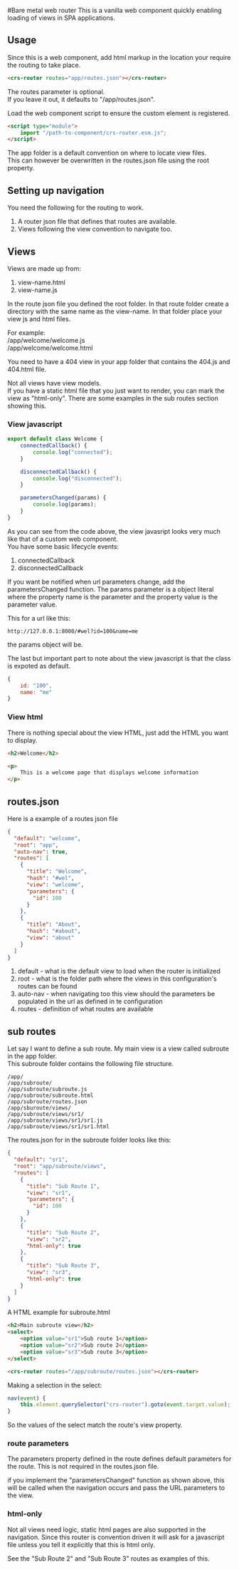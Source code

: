 #Bare metal web router
This is a vanilla web component quickly enabling loading of views in SPA applications.

## Usage
Since this is a web component, add html markup in the location your require the routing to take place.

```html
<crs-router routes="app/routes.json"></crs-router>
```

The routes parameter is optional.  
If you leave it out, it defaults to "/app/routes.json".

Load the web component script to ensure the custom element is registered.

```html
<script type="module">
    import "/path-to-component/crs-router.esm.js";
</script> 
```

The app folder is a default convention on where to locate view files.   
This can however be overwritten in the routes.json file using the root property.

## Setting up navigation

You need the following for the routing to work.

1. A router json file that defines that routes are available.
1. Views following the view convention to navigate too.

## Views

Views are made up from:

1. view-name.html
1. view-name.js

In the route json file you defined the root folder.
In that route folder create a directory with the same name as the view-name.
In that folder place your view js and html files.

For example:   
/app/welcome/welcome.js  
/app/welcome/welcome.html  

You need to have a 404 view in your app folder that contains the 404.js and 404.html file.

Not all views have view models.  
If you have a static html file that you just want to render, you can mark the view as "html-only".
There are some examples in the sub routes section showing this.

### View javascript
```js
export default class Welcome {
    connectedCallback() {
        console.log("connected");
    }

    disconnectedCallback() {
        console.log("disconnected");
    }

    parametersChanged(params) {
        console.log(params);
    }
}
```

As you can see from the code above, the view javasript looks very much like that of a custom web component.  
You have some basic lifecycle events:

1. connectedCallback
1. disconnectedCallback

If you want be notified when url parameters change, add the parametersChanged function.
The params parameter is a object literal where the property name is the parameter and the property value is the parameter value.

This for a url like this:
```
http://127.0.0.1:8000/#wel?id=100&name=me
```

the params object will be.

The last but important part to note about the view javascript is that the class is expoted as default.

```js
{
    id: "100",
    name: "me"
}
```

### View html
There is nothing special about the view HTML, just add the HTML you want to display.

```html
<h2>Welcome</h2>

<p>
    This is a welcome page that displays welcome information
</p>
```

## routes.json

Here is a example of a routes json file

```json
{
  "default": "welcome",
  "root": "app",
  "auto-nav": true,
  "routes": [
    {
      "title": "Welcome",
      "hash": "#wel",
      "view": "welcome",
      "parameters": {
        "id": 100
      }
    },
    {
      "title": "About",
      "hash": "#about",
      "view": "about"
    }
  ]
}
```

1. default - what is the default view to load when the router is initialized
1. root - what is the folder path where the views in this configuration's routes can be found
1. auto-nav - when navigating too this view should the parameters be populated in the url as defined in te configuration
1. routes - definition of what routes are available

## sub routes

Let say I want to define a sub route. 
My main view is a view called subroute in the app folder.  
This subroute folder contains the following file structure.

```
/app/
/app/subroute/
/app/subroute/subroute.js
/app/subroute/subroute.html
/app/subroute/routes.json
/app/sburoute/views/
/app/subroute/views/sr1/
/app/subroute/views/sr1/sr1.js
/app/subroute/views/sr1/sr1.html
```

The routes.json for in the subroute folder looks like this:

```json
{
  "default": "sr1",
  "root": "app/subroute/views",
  "routes": [
    {
      "title": "Sub Route 1",
      "view": "sr1",
      "parameters": {
        "id": 100
      }
    },
    {
      "title": "Sub Route 2",
      "view": "sr2",
      "html-only": true
    },
    {
      "title": "Sub Route 3",
      "view": "sr3",
      "html-only": true
    }
  ]
}
```

A HTML example for subroute.html 

```html
<h2>Main subroute view</h2>
<select>
    <option value="sr1">Sub route 1</option>
    <option value="sr2">Sub route 2</option>
    <option value="sr3">Sub route 3</option>
</select>

<crs-router routes="/app/subroute/routes.json"></crs-router>
```

Making a selection in the select:

```js
nav(event) {
    this.element.querySelector("crs-router").goto(event.target.value);
}
```

So the values of the select match the route's view property.

### route parameters

The parameters property defined in the route defines default parameters for the route.
This is not required in the routes.json file.

if you implement the "parametersChanged" function as shown above, this will be called when the navigation occurs and pass the URL parameters to the view.

### html-only

Not all views need logic, static html pages are also supported in the navigation.
Since this router is convention driven it will ask for a javascript file unless you tell it explicitly that this is html only.

See the "Sub Route 2" and "Sub Route 3" routes as examples of this.

 